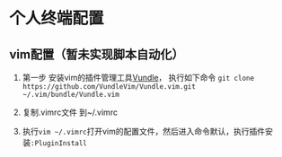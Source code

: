 # 个人终端配置

## vim配置（暂未实现脚本自动化）
1. 第一步 安装vim的插件管理工具[Vundle](https://github.com/VundleVim/Vundle.vim)， 执行如下命令
`git clone https://github.com/VundleVim/Vundle.vim.git ~/.vim/bundle/Vundle.vim`

2. 复制.vimrc文件 到~/.vimrc
3. 执行`vim ~/.vimrc`打开vim的配置文件，然后进入命令默认，执行插件安装`:PluginInstall`

